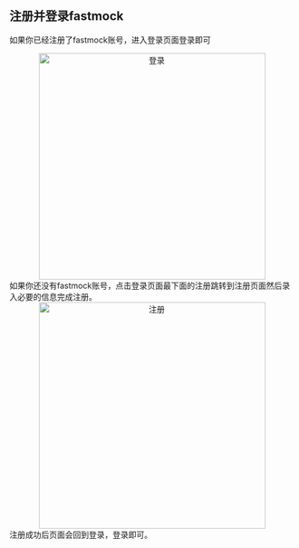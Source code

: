 ## 注册并登录fastmock

如果你已经注册了fastmock账号，进入登录页面登录即可
<div align="center">
  <img title="登录" alt="登录" width="400" src="http://fastmock.cn-bj.ufileos.com/fastmock-sigin.jpg"/>
</div>
如果你还没有fastmock账号，点击登录页面最下面的注册跳转到注册页面然后录入必要的信息完成注册。
<div align="center">
  <img title="注册" alt="注册" width="400" src="http://fastmock.cn-bj.ufileos.com/fastmock-register.jpg"/>
</div>
注册成功后页面会回到登录，登录即可。